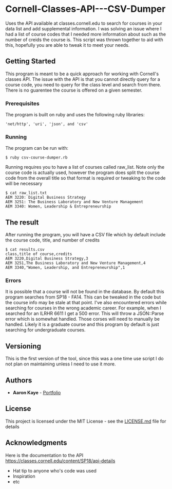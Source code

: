 # Cornell-Classes-API---CSV-Dumper
Uses the API available at classes.cornell.edu to search for courses in your data list and add supplemental information. I was solving an issue where I had a list of course codes that I needed more information about such as the number of creids the course is. This script was thrown together to aid with this, hopefully you are able to tweak it to meet your needs.

## Getting Started

This program is meant to be a quick approach for working with Cornell's classes API. The issue with the API is that you cannot directly query for a course code, you need to query for the class level and search from there. There is no guarentee the course is offered on a given semester.

### Prerequisites

The program is built on ruby and uses the following ruby libraries: 

```
'net/http', 'uri', 'json', and 'csv'
```

### Running

The program can be run with:

```
$ ruby csv-course-dumper.rb
```

Running requires you to have a list of courses called raw_list. Note only the course code is actually used, however the program does split the course code from the overall title so that format is required or tweaking to the code will be necessary

```
$ cat raw_list.txt
AEM 3220: Digital Business Strategy
AEM 3251: The Business Laboratory and New Venture Management
AEM 3340: Women, Leadership & Entrepreneurship
```

## The result

After running the program, you will have a CSV file which by default include the course code, title, and number of credits

```
$ cat results.csv
class,title of course,credits
AEM 3220,Digital Business Strategy,3
AEM 3251,The Business Laboratory and New Venture Management,4
AEM 3340,"Women, Leadership, and Entrepreneurship",1
```

### Errors

It is possible that a course will not be found in the database. By default this program searches from SP18 - FA14. This can be tweaked in the code but the course info may be stale at that point.
I've also encountered errors while searching for courses in the wrong academic career. For example, when I searched for an ILRHR 6611 I get a 500 error. This will throw a JSON::Parse error which is somewhat handled. Those corses will need to manually be handled. Likely it is a graduate course and this program by default is just searching for undergraduate courses.

## Versioning

This is the first version of the tool, since this was a one time use script I do not plan on maintaining unless I need to use it more.

## Authors

* **Aaron Kaye** - [Portfolio](http://aaronkaye.com/)


## License

This project is licensed under the MIT License - see the [LICENSE.md](LICENSE.md) file for details

## Acknowledgments
Here is the documentation to the API
https://classes.cornell.edu/content/SP18/api-details
* Hat tip to anyone who's code was used
* Inspiration
* etc
